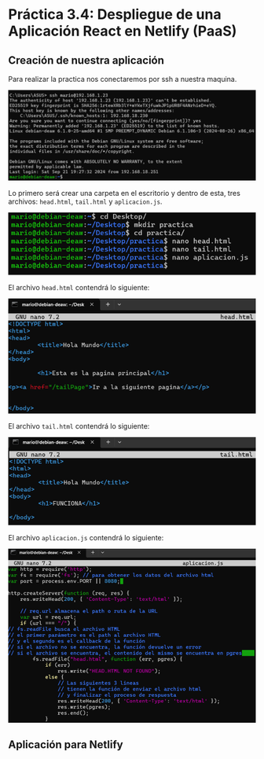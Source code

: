 # **Práctica 3.4: Despliegue de una Aplicación React en Netlify (PaaS)**

## Creación de nuestra aplicación

Para realizar la practica nos conectaremos por ssh a nuestra maquina.

![Descripción de la imagen](images/108.png)

Lo primero será crear una carpeta en el escritorio y dentro de esta, tres archivos: `head.html`, `tail.html` y `aplicacion.js`.

![Descripción de la imagen](images/109.png)

El archivo `head.html` contendrá lo siguiente:

![Descripción de la imagen](images/110.png)

El archivo `tail.html` contendrá lo siguiente:

![Descripción de la imagen](images/111.png)

El archivo `aplicacion.js` contendrá lo siguiente:

![Descripción de la imagen](images/112.png)







## Aplicación para Netlify